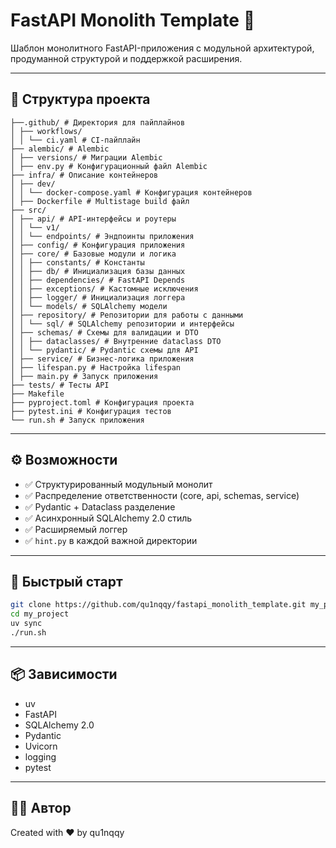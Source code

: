 # FastAPI Monolith Template 🚀

Шаблон монолитного FastAPI-приложения с модульной архитектурой, продуманной структурой и поддержкой расширения.

---

## 📁 Структура проекта
```
├──.github/ # Директория для пайплайнов
│ ├── workflows/
│ │ └── ci.yaml # CI-пайплайн
├── alembic/ # Alembic 
│ ├── versions/ # Миграции Alembic
│ ├── env.py # Конфигурационный файл Alembic
├── infra/ # Описание контейнеров 
│ ├── dev/
│ │ └── docker-compose.yaml # Конфигурация контейнеров
│ ├── Dockerfile # Multistage build файл
├── src/
│ ├── api/ # API-интерфейсы и роутеры
│ │ └── v1/
│ │ └── endpoints/ # Эндпоинты приложения
│ ├── config/ # Конфигурация приложения
│ ├── core/ # Базовые модули и логика
│ │ ├── constants/ # Константы
│ │ ├── db/ # Инициализация базы данных
│ │ ├── dependencies/ # FastAPI Depends
│ │ ├── exceptions/ # Кастомные исключения
│ │ ├── logger/ # Инициализация логгера
│ │ └── models/ # SQLAlchemy модели
│ ├── repository/ # Репозитории для работы с данными
│ │ └── sql/ # SQLAlchemy репозитории и интерфейсы
│ ├── schemas/ # Схемы для валидации и DTO
│ │ ├── dataclasses/ # Внутренние dataclass DTO
│ │ └── pydantic/ # Pydantic схемы для API
│ ├── service/ # Бизнес-логика приложения
│ ├── lifespan.py # Настройка lifespan
│ ├── main.py # Запуск приложения
├── tests/ # Тесты API
├── Makefile
├── pyproject.toml # Конфигурация проекта
├── pytest.ini # Конфигурация тестов
└── run.sh # Запуск приложения
```


---

## ⚙️ Возможности

- ✅ Структурированный модульный монолит
- ✅ Распределение ответственности (core, api, schemas, service)
- ✅ Pydantic + Dataclass разделение
- ✅ Асинхронный SQLAlchemy 2.0 стиль
- ✅ Расширяемый логгер
- ✅ `hint.py` в каждой важной директории

---

## 🚀 Быстрый старт

```bash
git clone https://github.com/qu1nqqy/fastapi_monolith_template.git my_project
cd my_project
uv sync
./run.sh 
```

---

## 📦 Зависимости

- uv
- FastAPI
- SQLAlchemy 2.0
- Pydantic
- Uvicorn
- logging
- pytest

---

## 🧙‍♂️ Автор

Created with ❤️ by qu1nqqy

